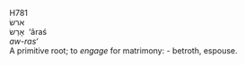 <body>
  <p>H781<br>  ארשׂ  <br> אָרַשׂ  ‎  ‘âraś  <br><i>aw-ras‘ </i><br>A primitive root; to <i>engage</i> for matrimony: - betroth, espouse.<br></p>
 </body>
